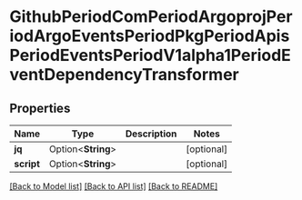 # GithubPeriodComPeriodArgoprojPeriodArgoEventsPeriodPkgPeriodApisPeriodEventsPeriodV1alpha1PeriodEventDependencyTransformer

## Properties

Name | Type | Description | Notes
------------ | ------------- | ------------- | -------------
**jq** | Option<**String**> |  | [optional]
**script** | Option<**String**> |  | [optional]

[[Back to Model list]](../README.md#documentation-for-models) [[Back to API list]](../README.md#documentation-for-api-endpoints) [[Back to README]](../README.md)


